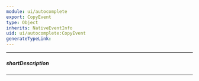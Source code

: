 ```yaml
---
module: ui/autocomplete
export: CopyEvent
type: Object
inherits: NativeEventInfo
uid: ui/autocomplete:CopyEvent
generateTypeLink: 
---
```

---
##### shortDescription
<!-- Description goes here -->

---
<!-- Description goes here -->